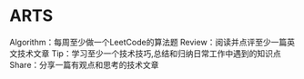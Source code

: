 # ARTS
Algorithm：每周至少做一个LeetCode的算法题
Review：阅读并点评至少一篇英文技术文章
Tip：学习至少一个技术技巧,总结和归纳日常工作中遇到的知识点
Share：分享一篇有观点和思考的技术文章
